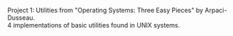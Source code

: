 Project 1: Utilities from "Operating Systems: Three Easy Pieces" by Arpaci-Dusseau.
<br>4 implementations of basic utilities found in UNIX systems. 
